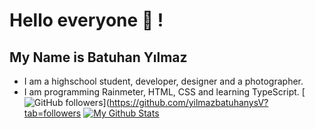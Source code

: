 # Hello everyone 👋 ! 
## My Name is Batuhan Yılmaz
- I am a highschool student, developer, designer and a photographer.
- I am programming Rainmeter, HTML, CSS and learning TypeScript.
[![GitHub followers](https://img.shields.io/github/followers/EngincanV.svg?style=social&label=Follow&maxAge=2592000)](https://github.com/yilmazbatuhanysV?tab=followers
[![My Github Stats](https://github-readme-stats.vercel.app/api?username=yilmazbatuhanys)](https://github.com/anuraghazra/github-readme-stats)
